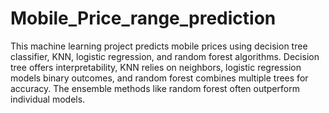 # Mobile_Price_range_prediction
This machine learning project predicts mobile prices using decision tree classifier, KNN, logistic regression, and random forest algorithms. Decision tree offers interpretability, KNN relies on neighbors, logistic regression models binary outcomes, and random forest combines multiple trees for accuracy. The ensemble methods like random forest often outperform individual models.

